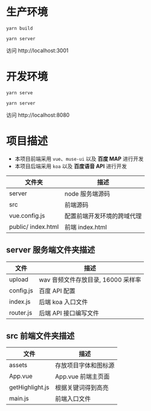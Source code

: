 # 生产环境

```
yarn build
```

```
yarn server
```

访问 http://localhost:3001

# 开发环境

```
yarn serve
```

```
yarn server
```

访问 http://localhost:8080

# 项目描述

- 本项目前端采用 `vue`、`muse-ui` 以及 **百度 MAP** 进行开发
- 本项目后端采用 `koa` 以及 **百度语音 API** 进行开发

| 文件夹             | 描述                       |
| ------------------ | -------------------------- |
| server             | node 服务端源码            |
| src                | 前端源码                   |
| vue.config.js      | 配置前端开发环境的跨域代理 |
| public/ index.html | 前端 index.html            |

## server 服务端文件夹描述

| 文件      | 描述                               |
| --------- | ---------------------------------- |
| upload    | wav 音频文件存放目录, 16000 采样率 |
| config.js | 百度 API 配置                      |
| index.js  | 后端 koa 入口文件                  |
| router.js | 后端 API 接口编写文件              |

## src 前端文件夹描述

| 文件            | 描述                 |
| --------------- | -------------------- |
| assets          | 存放项目字体和图标源 |
| App.vue         | App.vue 前端主页面   |
| getHighlight.js | 根据关键词得到高亮   |
| main.js         | 前端入口文件         |

